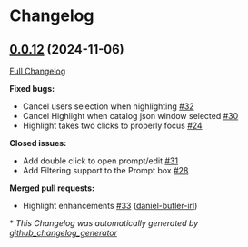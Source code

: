 # Changelog

## [0.0.12](https://github.com/daniel-butler-irl/VS_Code_Catalog_Json_Editor/tree/0.0.12) (2024-11-06)

[Full Changelog](https://github.com/daniel-butler-irl/VS_Code_Catalog_Json_Editor/compare/0.0.11...0.0.12)

**Fixed bugs:**

- Cancel users selection when highlighting [\#32](https://github.com/daniel-butler-irl/VS_Code_Catalog_Json_Editor/issues/32)
- Cancel Highlight when catalog json window selected [\#30](https://github.com/daniel-butler-irl/VS_Code_Catalog_Json_Editor/issues/30)
- Highlight takes two clicks to properly focus [\#24](https://github.com/daniel-butler-irl/VS_Code_Catalog_Json_Editor/issues/24)

**Closed issues:**

- Add double click to open prompt/edit [\#31](https://github.com/daniel-butler-irl/VS_Code_Catalog_Json_Editor/issues/31)
- Add Filtering support to the Prompt box [\#28](https://github.com/daniel-butler-irl/VS_Code_Catalog_Json_Editor/issues/28)

**Merged pull requests:**

- Highlight enhancements [\#33](https://github.com/daniel-butler-irl/VS_Code_Catalog_Json_Editor/pull/33) ([daniel-butler-irl](https://github.com/daniel-butler-irl))



\* *This Changelog was automatically generated by [github_changelog_generator](https://github.com/github-changelog-generator/github-changelog-generator)*
